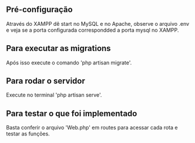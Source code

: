 
## Pré-configuração

Através do XAMPP dê start no MySQL e no Apache, observe o arquivo .env e veja se a porta configurada correspondded a porta mysql no XAMPP.


## Para executar as migrations

Após isso execute o comando 'php artisan migrate'.

## Para rodar o servidor 
Execute no terminal 'php artisan serve'.

## Para testar o que foi implementado
Basta conferir o arquivo 'Web.php' em routes para acessar cada rota e testar as funções.
